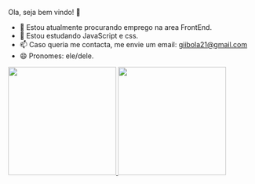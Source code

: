 Ola, seja bem vindo! 👋

- 🔭 Estou atualmente procurando emprego na area FrontEnd.
- 🌱 Estou estudando JavaScript e css.
- 📫 Caso queria me contacta, me envie um email: giibola21@gmail.com
- 😄 Pronomes: ele/dele.

<div>
 <a href="https://github.com/gbaldodev">
    <img height="220em" src="https://github-readme-stats.vercel.app/api?username=rafaballerini&show_icons=true&theme=dracula&include_all_commits=true&count_private=true"/>
    <img height="220em" src="https://github-readme-stats.vercel.app/api/top-langs/?username=rafaballerini&layout=compact&langs_count=16&theme=dracula"/>
  </a>
</div>


